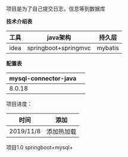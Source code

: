 项目是为了自己提交日志，信息等到数据库


**技术介绍表**

|工具| java架构  |持久层|
|---|---|---|
|idea|  springboot+springmvc |mybatis|

**配置表**


|mysql-connector-java||
|---|---|
|8.0.18||

项目进度：


|时间|添加|
|---|---|
|2019/11/8|添加热加载|






项目1.0 springboot+mysql+
